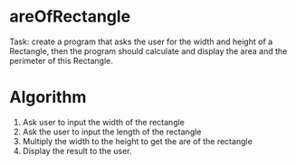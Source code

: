 # areOfRectangle
 Task: create a program that asks the user for the width and height of a Rectangle, then the program should calculate and display the area and the perimeter of this Rectangle.

Algorithm
=
1. Ask user to input the width of the rectangle
2. Ask the user to input the length of the rectangle 
3. Multiply the width to the height to get the are of the rectangle
4. Display the result to the user. 

